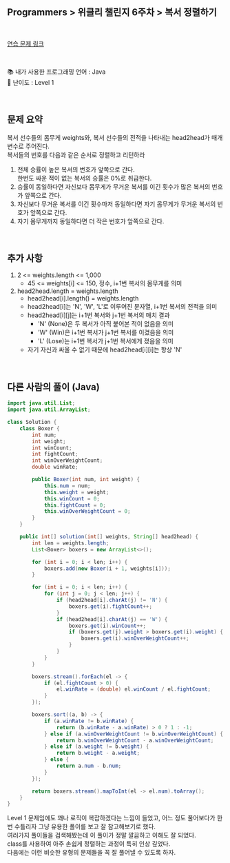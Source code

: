 ## **Programmers > 위클리 챌린지 6주차 > 복서 정렬하기**

</br>

[연습 문제 링크](https://programmers.co.kr/learn/courses/30/lessons/85002)

</br>

📚 내가 사용한 프로그래밍 언어 : Java  
🎢 난이도 : Level 1

</br>

## 문제 요약

복서 선수들의 몸무게 weights와, 복서 선수들의 전적을 나타내는 head2head가 매개변수로 주어진다.  
복서들의 번호를 다음과 같은 순서로 정렬하고 리턴하라

1. 전체 승률이 높은 복서의 번호가 앞쪽으로 간다.  
   한번도 싸운 적이 없는 복서의 승률은 0%로 취급한다.
2. 승률이 동일하다면 자신보다 몸무게가 무거운 복서를 이긴 횟수가 많은 복서의 번호가 앞쪽으로 간다.
3. 자신보다 무거운 복서를 이긴 횟수마저 동일하다면 자기 몸무게가 무거운 복서의 번호가 앞쪽으로 간다.
4. 자기 몸무게까지 동일하다면 더 작은 번호가 앞쪽으로 간다.

</br>

## 추가 사항

1. 2 <= weights.length <= 1,000
   - 45 <= weights[i] <= 150, 정수, i+1번 복서의 몸무게를 의미
2. head2head.length = weights.length
   - head2head[i].length() = weights.length
   - head2head[i]는 'N', 'W', 'L'로 이루어진 문자열, i+1번 복서의 전적을 의미
   - head2head[i][j]는 i+1번 복서와 j+1번 복서의 매치 결과
     - 'N' (None)은 두 복서가 아직 붙어본 적이 없음을 의미
     - 'W' (Win)은 i+1번 복서가 j+1번 복서를 이겼음을 의미
     - 'L' (Lose)는 i+1번 복서가 j+1번 복서에게 졌음을 의미
   - 자기 자신과 싸울 수 없기 때문에 head2head[i][i]는 항상 'N'

</br>

## 다른 사람의 풀이 (Java)

```java
import java.util.List;
import java.util.ArrayList;

class Solution {
    class Boxer {
        int num;
        int weight;
        int winCount;
        int fightCount;
        int winOverWeightCount;
        double winRate;

        public Boxer(int num, int weight) {
            this.num = num;
            this.weight = weight;
            this.winCount = 0;
            this.fightCount = 0;
            this.winOverWeightCount = 0;
        }
    }

    public int[] solution(int[] weights, String[] head2head) {
        int len = weights.length;
        List<Boxer> boxers = new ArrayList<>();

        for (int i = 0; i < len; i++) {
            boxers.add(new Boxer(i + 1, weights[i]));
        }

        for (int i = 0; i < len; i++) {
            for (int j = 0; j < len; j++) {
                if (head2head[i].charAt(j) != 'N') {
                    boxers.get(i).fightCount++;
                }
                if (head2head[i].charAt(j) == 'W') {
                    boxers.get(i).winCount++;
                    if (boxers.get(j).weight > boxers.get(i).weight) {
                        boxers.get(i).winOverWeightCount++;
                    }
                }
            }
        }

        boxers.stream().forEach(el -> {
            if (el.fightCount > 0) {
                el.winRate = (double) el.winCount / el.fightCount;
            }
        });

        boxers.sort((a, b) -> {
            if (a.winRate != b.winRate) {
                return (b.winRate - a.winRate) > 0 ? 1 : -1;
            } else if (a.winOverWeightCount != b.winOverWeightCount) {
                return b.winOverWeightCount - a.winOverWeightCount;
            } else if (a.weight != b.weight) {
                return b.weight - a.weight;
            } else {
                return a.num - b.num;
            }
        });

        return boxers.stream().mapToInt(el -> el.num).toArray();
    }
}
```

Level 1 문제임에도 꽤나 로직이 복잡하겠다는 느낌이 들었고, 어느 정도 풀어보다가 한번 수틀리자 그냥 유용한 풀이를 보고 잘 참고해보기로 했다.  
여러가지 풀이들을 검색해봤는데 이 풀이가 정말 깔끔하고 이해도 잘 되었다.  
class를 사용하여 아주 손쉽게 정렬하는 과정이 특히 인상 깊었다.  
다음에는 이런 비슷한 유형의 문제들을 꼭 잘 풀어낼 수 있도록 하자.
